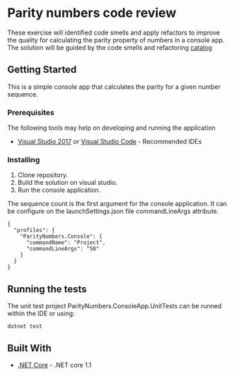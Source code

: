 # Parity numbers code review

These exercise will identified code smells and apply refactors to improve the quality for calculating the parity property of numbers in a console app. The solution will be guided by the code smells and refactoring [catalog](https://refactoring.com/catalog/)

## Getting Started

This is a simple console app that calculates the parity for a given number sequence.

### Prerequisites

The following tools may help on developing and running the application

* [Visual Studio 2017](https://www.visualstudio.com) or [Visual Studio Code](https://code.visualstudio.com/) - Recommended IDEs

### Installing

1) Clone repository.
2) Build the solution on visual studio.
3) Run the console application.

The sequence count is the first argument for the console application. It can be configure on the launchSettings.json file commandLineArgs attribute.

```
{
  "profiles": {
    "ParityNumbers.Console": {
      "commandName": "Project",
      "commandLineArgs": "50"
    }
  }
}
```

## Running the tests

The unit test project ParityNumbers.ConsoleApp.UnitTests can be runned within the IDE or using:

```
dotnet test
```

## Built With

* [.NET Core](https://www.microsoft.com/net/core) - .NET core 1.1